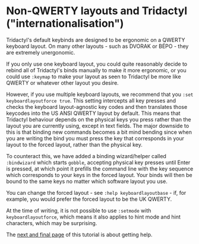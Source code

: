 # Non-QWERTY layouts and Tridactyl ("internationalisation")

Tridactyl's default keybinds are designed to be ergonomic on a QWERTY keyboard layout. On many other layouts - such as DVORAK or BÉPO - they are extremely unergonomic.

If you only use one keyboard layout, you could quite reasonably decide to rebind all of Tridactyl's binds manually to make it more ergonomic, or you could use `:keymap` to make your layout as seen to Tridactyl be more like QWERTY or whatever other layout you desire.

However, if you use multiple keyboard layouts, we recommend that you `:set keyboardlayoutforce true`. This setting intercepts all key presses and checks the keyboard layout-agnostic key codes and then translates those keycodes into the US ANSI QWERTY layout by default. This means that Tridactyl behaviour depends on the physical keys you press rather than the layout you are currently using, except in text fields. The major downside to this is that binding new commands becomes a bit mind bending since when you are writing the bind you must press the key that corresponds in your layout to the forced layout, rather than the physical key.

To counteract this, we have added a binding wizard/helper called `:bindwizard` which starts `gobble`, accepting physical key presses until Enter is pressed, at which point it prefills the command line with the key sequence which corresponds to your keys in the forced layout. Your binds will then be bound to the same keys no matter which software layout you use.

You can change the forced layout - see `:help keyboardlayoutbase` - if, for example, you would prefer the forced layout to be the UK QWERTY.

At the time of writing, it is not possible to use `:setmode` with `keyboardlayoutforce`, which means it also applies to hint mode and hint characters, which may be surprising.

The [next and final page](./9-help.md) of this tutorial is about getting help. <a href='./8-marks.md' rel="prev"></a>
